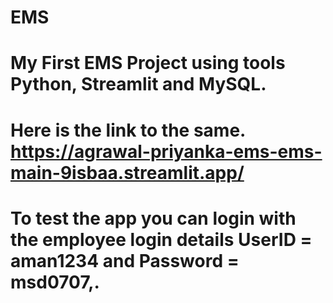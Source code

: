 # EMS
# My First EMS Project using tools Python, Streamlit and MySQL.
# Here is the link to the same. https://agrawal-priyanka-ems-ems-main-9isbaa.streamlit.app/
# To test the app you can login with the employee login details UserID = aman1234 and Password = msd0707,.
